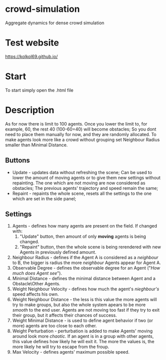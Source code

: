 # crowd-simulation
Aggregate dynamics for dense crowd simulation

# Test website
https://kolkol69.github.io/

# Start
To start simply open the .html file

# Description
As for now there is limit to 100 agents. Once you lower the limit to, for example, 60, the rest 40 (100-60=40) will become obstacles;
So you dont need to place them manually for now, and they are randomly allocated.
To make agents look more like a crowd without grouping set Neighbour Radius smaller than Minimal Distance. 

## Buttons
* Update - updates data without refreshing the scene; Can be used to lower the amount of moving agents or to give them new settings without repainting. The one which are not moving are now considered as obstacles; The previous agents' trajectory and speed remain the same;
* Repaint - repaints the whole scene, resets all the settings to the one which are set in the side panel; 

## Settings
1. Agents - defines how many agents are present on the field. If changed with: 
    1. "Update" button, then amount of only **moving** agents is being changed.
    2. "Repaint" button, then the whole scene is being rerendered with new Agents in previously defined amount.  
2. Neighbour Radius - defines if the Agent A is considered as a _neighbour_ to B, the bigger is radius the more _neighbour_ Agents appear for Agent A.
3. Observable Degree - defines the observable degree for an Agent ("_How much does Agent see_").
4. Minimal Distance - defines the minimal distance between Agent and a Obstacle\Other Agents.
5. Weight Neighbour Velocity - defines how much the agent's _nieghbour's_ speed affects his own.
6. Weight Neighbour Distance - the less is this value the more agents will try to make groups, but also the whole system apears to be more *smooth* to the end user. Agents are not moving too fast if they try to exit their group, but it affects their chances of success. 
7. Weight Minimal Distance - is used to define agent behavior if two (or more) agents are too close to each other.
8. Weight Perturbation - perturbation is added to make Agents' moving around look more _chaotic_. If an agent is in a group with other agents, this value defines how likely he will exit it. The more the values is, the more likely he will try to escape from the froup.
9. Max Velocity - defines agents' maximum possible speed.